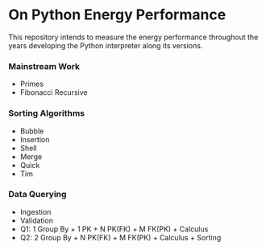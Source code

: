 # On Python Energy Performance
This repository intends to measure the energy performance throughout the years developing the Python interpreter along its versions.

### Mainstream Work
- Primes
- Fibonacci Recursive

### Sorting Algorithms
- Bubble
- Insertion
- Shell
- Merge
- Quick
- Tim

### Data Querying
- Ingestion
- Validation
- Q1: 1 Group By + 1 PK + N PK(FK) + M FK(PK) + Calculus
- Q2: 2 Group By + N PK(FK) + M FK(PK) + Calculus + Sorting
